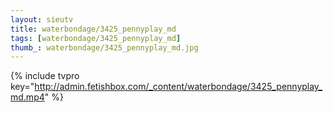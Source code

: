 ```yaml
--- 
layout: sieutv
title: waterbondage/3425_pennyplay_md
tags: [waterbondage/3425_pennyplay_md]
thumb_: waterbondage/3425_pennyplay_md.jpg
---
```

{% include tvpro key="http://admin.fetishbox.com/_content/waterbondage/3425_pennyplay_md.mp4" %} 
